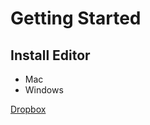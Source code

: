
# Getting Started

## Install Editor

- Mac
- Windows

[Dropbox](https://www.dropbox.com/sh/3zlxfrpm89d8qym/AAD6sUTOT49W1t2fHp9yQVbEa?dl=0)
